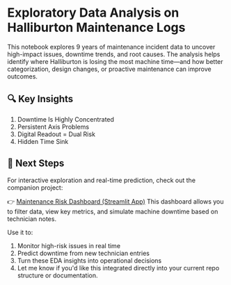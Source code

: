 # Exploratory Data Analysis on Halliburton Maintenance Logs 

This notebook explores 9 years of maintenance incident data to uncover high-impact issues, downtime trends, and root causes. The analysis helps identify where Halliburton is losing the most machine time—and how better categorization, design changes, or proactive maintenance can improve outcomes.


## 🔍 Key Insights 
1. Downtime Is Highly Concentrated
2. Persistent Axis Problems
3. Digital Readout = Dual Risk
4. Hidden Time Sink

## 🚀 Next Steps
For interactive exploration and real-time prediction, check out the companion project:

👉 [Maintenance Risk Dashboard (Streamlit App)](https://github.com/julianacharisser/maintenance-dashboard-halliburton)
This dashboard allows you to filter data, view key metrics, and simulate machine downtime based on technician notes.

Use it to:
1. Monitor high-risk issues in real time
2. Predict downtime from new technician entries
3. Turn these EDA insights into operational decisions
4. Let me know if you'd like this integrated directly into your current repo structure or documentation.
